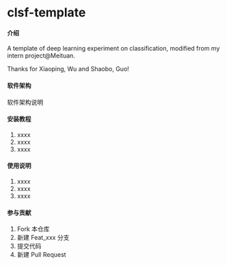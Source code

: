 # clsf-template

#### 介绍
A template of deep learning experiment on classification, modified from my intern project@Meituan.

Thanks for Xiaoping, Wu and Shaobo, Guo!

#### 软件架构
软件架构说明


#### 安装教程

1.  xxxx
2.  xxxx
3.  xxxx

#### 使用说明

1.  xxxx
2.  xxxx
3.  xxxx

#### 参与贡献

1.  Fork 本仓库
2.  新建 Feat_xxx 分支
3.  提交代码
4.  新建 Pull Request

